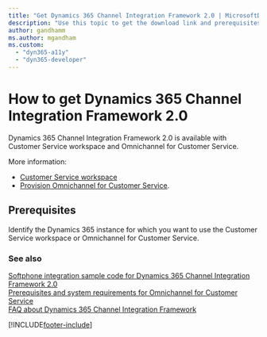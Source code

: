 ```yaml
---
title: "Get Dynamics 365 Channel Integration Framework 2.0 | MicrosoftDocs"
description: "Use this topic to get the download link and prerequisites for Dynamics 365 Channel Integration Framework 2.0."
author: gandhamm
ms.author: mgandham
ms.custom: 
  - "dyn365-a11y"
  - "dyn365-developer"
---
```


# How to get Dynamics 365 Channel Integration Framework 2.0

Dynamics 365 Channel Integration Framework 2.0 is available with Customer Service workspace and Omnichannel for Customer Service.

More information:

- [Customer Service workspace](../../../customer-service/csw-overview.md)
- [Provision Omnichannel for Customer Service](../../../customer-service/administer/omnichannel-provision-license.md).

## Prerequisites

Identify the Dynamics 365 instance for which you want to use the Customer Service workspace or Omnichannel for Customer Service.

### See also

[Softphone integration sample code for Dynamics 365 Channel Integration Framework 2.0](sample-softphone-integration-v2.md)  
[Prerequisites and system requirements for Omnichannel for Customer Service](../../../customer-service/implement/system-requirements-omnichannel.md)  
[FAQ about Dynamics 365 Channel Integration Framework](../../faq-channel-integration-framework.md)  


[!INCLUDE[footer-include](../../../includes/footer-banner.md)]
